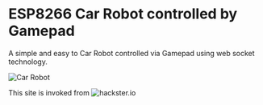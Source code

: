 # ESP8266 Car Robot controlled by Gamepad
A simple and easy to Car Robot controlled via Gamepad using web socket technology.

![](https://tomosoft.jp/github/carrobot/carrobot-cover.jpg "Car Robot")

This site is invoked from ![hackster.io](https://www.hackster.io/tomosoft/esp8266-car-robot-controlled-by-gamepad-b44850 "hackster.io")
